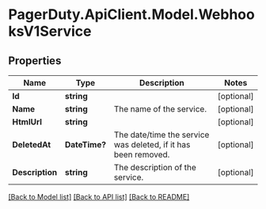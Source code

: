 # PagerDuty.ApiClient.Model.WebhooksV1Service
## Properties

Name | Type | Description | Notes
------------ | ------------- | ------------- | -------------
**Id** | **string** |  | [optional] 
**Name** | **string** | The name of the service. | [optional] 
**HtmlUrl** | **string** |  | [optional] 
**DeletedAt** | **DateTime?** | The date/time the service was deleted, if it has been removed. | [optional] 
**Description** | **string** | The description of the service. | [optional] 

[[Back to Model list]](../README.md#documentation-for-models) [[Back to API list]](../README.md#documentation-for-api-endpoints) [[Back to README]](../README.md)

